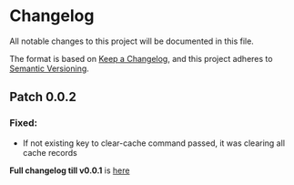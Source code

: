 # Changelog

All notable changes to this project will be documented in this file.

The format is based on [Keep a Changelog](https://keepachangelog.com/en/1.1.0/),
and this project adheres to [Semantic Versioning](https://semver.org/spec/v2.0.0.html).

## Patch 0.0.2
### Fixed:
* If not existing key to clear-cache command passed, it was clearing all cache records

**Full changelog till v0.0.1** is [here](https://github.com/stbestichhh/raito-cache/tree/3f5c6bc8ebb7e7676f328ca5e9ee65b8af8f6614)
